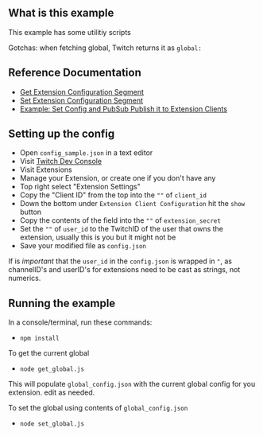 ## What is this example

This example has some utilitiy scripts

Gotchas: when fetching global, Twitch returns it as `global:`

## Reference Documentation

- [Get Extension Configuration Segment](https://dev.twitch.tv/docs/extensions/reference#get-extension-channel-configuration)
- [Set Extension Configuration Segment](https://dev.twitch.tv/docs/extensions/reference#set-extension-configuration-segment)
- [Example: Set Config and PubSub Publish it to Extension Clients](https://github.com/BarryCarlyon/twitch_misc/tree/master/extensions/config_service)

## Setting up the config

- Open `config_sample.json` in a text editor
- Visit [Twitch Dev Console](https://dev.twitch.tv/console/)
- Visit Extensions
- Manage your Extension, or create one if you don't have any
- Top right select "Extension Settings"
- Copy the "Client ID" from the top into the `""` of `client_id`
- Down the bottom under `Extension Client Configuration` hit the `show` button
- Copy the contents of the field into the `""` of `extension_secret`
- Set the `""` of `user_id` to the TwitchID of the user that owns the extension, usually this is you but it might not be
- Save your modified file as `config.json`

If is *important* that the `user_id` in the `config.json` is wrapped in `"`, as channelID's and userID's for extensions need to be cast as strings, not numerics.

## Running the example

In a console/terminal, run these commands:

- `npm install`

To get the current global

- `node get_global.js`

This will populate `global_config.json` with the current global config for you extension. edit as needed.

To set the global using contents of `global_config.json`

- `node set_global.js`
